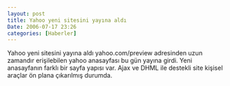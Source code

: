 ```yaml
---
layout: post
title: Yahoo yeni sitesini yayına aldı
Date: 2006-07-17 23:26
categories: [Haberler]
---
```


Yahoo yeni sitesini yayına aldı yahoo.com/preview adresinden uzun
zamandır erişilebilen yahoo anasayfası bu gün yayına girdi. Yeni
anasayfanın farklı bir sayfa yapısı var. Ajax ve DHML ile destekli site
kişisel araçlar ön plana çıkarılmış durumda.
